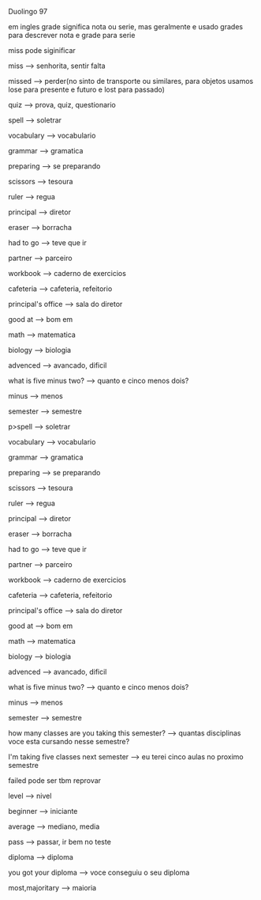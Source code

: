 <p>Duolingo 97</p>
<p>em ingles grade significa nota ou serie, mas geralmente e usado grades para descrever nota e grade para serie</p>

<p>miss pode siginificar</p>
<p>miss --> senhorita, sentir falta</p>
<p>missed --> perder(no sinto de transporte ou similares, para objetos usamos lose para presente e futuro e lost para passado)</p>

<p>quiz --> prova, quiz, questionario</p>
<p>spell --> soletrar</p>
<p>vocabulary --> vocabulario</p>
<p>grammar --> gramatica</p>
<p>preparing --> se preparando</p>
<p>scissors --> tesoura</p>
<p>ruler --> regua</p>
<p>principal --> diretor</p>
<p>eraser --> borracha</p>
<p>had to go --> teve que ir</p>
<p>partner --> parceiro</p>
<p>workbook --> caderno de exercicios</p>
<p>cafeteria --> cafeteria, refeitorio</p>
<p>principal's office --> sala do diretor</p>
<p>good at --> bom em</p>
<p>math --> matematica</p>
<p>biology --> biologia</p>
<p>advenced --> avancado, dificil</p>
<p>what is five minus two? --> quanto e cinco menos dois?</p>
<p>minus --> menos</p>
<p>semester --> semestre</p>
p>spell --> soletrar</p>
<p>vocabulary --> vocabulario</p>
<p>grammar --> gramatica</p>
<p>preparing --> se preparando</p>
<p>scissors --> tesoura</p>
<p>ruler --> regua</p>
<p>principal --> diretor</p>
<p>eraser --> borracha</p>
<p>had to go --> teve que ir</p>
<p>partner --> parceiro</p>
<p>workbook --> caderno de exercicios</p>
<p>cafeteria --> cafeteria, refeitorio</p>
<p>principal's office --> sala do diretor</p>
<p>good at --> bom em</p>
<p>math --> matematica</p>
<p>biology --> biologia</p>
<p>advenced --> avancado, dificil</p>
<p>what is five minus two? --> quanto e cinco menos dois?</p>
<p>minus --> menos</p>
<p>semester --> semestre</p>
<p>how many classes are you taking this semester? --> quantas disciplinas voce esta cursando nesse semestre?</p>
<p>I'm taking five classes next semester --> eu terei cinco aulas no proximo semestre</p>
<p>failed pode ser tbm reprovar</p>
<p>level --> nivel</p>
<p>beginner --> iniciante</p>
<p>average --> mediano, media</p>
<p>pass --> passar, ir bem no teste</p>
<p>diploma --> diploma</p>
<p>you got your diploma --> voce conseguiu o seu diploma</p>
<p>most,majoritary --> maioria</p>
